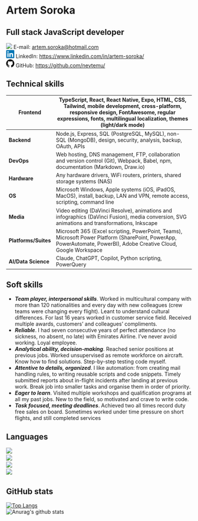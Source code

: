 # Artem Soroka
## Full stack JavaScript developer

<img width="22px" src="https://cdn.jsdelivr.net/npm/simple-icons@3.11.0/icons/mail-dot-ru.svg" /> E-mail: artem.soroka@hotmail.com  
<img width="22px" src="./img/linkedin.svg" /> LinkedIn: https://www.linkedin.com/in/artem-soroka/   
<img width="22px" src="./img/github.svg" /> GitHub: https://github.com/nevtemu/  

## Technical skills
| **Frontend** | TypeScript, React, React Native, Expo, HTML, CSS, Tailwind, mobile development, cross-platform, responsive design, FontAwesome, regular expressions, fonts, multilingual localization, themes (light/dark mode) |
|----------|----------------------|
| **Backend** | Node.js, Express, SQL (PostgreSQL, MySQL), non-SQL (MongoDB), design, security, analysis, backup, OAuth, APIs |
| **DevOps** | Web hosting, DNS management, FTP, collaboration and version control (Git), Webpack, Babel, npm, documentation (Markdown, Draw.io) |
| **Hardware** | Any hardware drivers, WiFi routers, printers, shared storage systems (NAS) |
| **OS** | Microsoft Windows, Apple systems (iOS, iPadOS, MacOS), install, backup, LAN and VPN, remote access, scripting, command line |
| **Media** | Video editing (DaVinci Resolve), animations and infographics (DaVinci Fusion), media conversion, SVG animations and transformations, Inkscape |
| **Platforms/Suites** | Microsoft 365 (Excel scripting, PowerPoint, Teams), Microsoft Power Platform (SharePoint, PowerApp, PowerAutomate, PowerBI), Adobe Creative Cloud, Google Workspace |
| **AI/Data Science** | Claude, ChatGPT, Copilot, Python scripting, PowerQuery |
     
  
## Soft skills

- ***Team player, interpersonal skills***. Worked in multicultural company with more than 120 nationalities and every day with new colleagues (crew teams were changing every flight). Leant to understand cultural differences. For last 16 years worked in customer service field. Received multiple awards, customers’ and colleagues’ compliments.
- ***Reliable***. I had seven consecutive years of perfect attendance (no sickness, no absent, no late) with Emirates Airline. I’ve never avoid working. Loyal employee.
- ***Analytical ability, decision-making***. Reached senior positions at previous jobs. Worked unsupervised as remote workforce on aircraft. Know how to find solutions. Step-by-step testing code myself.
- ***Attentive to details, organized***. I like automation: from creating mail handling rules, to writing reusable scripts and code snippets. Timely submitted reports about in-flight incidents after landing at previous work. Break job into smaller tasks and organise them in order of priority.
- ***Eager to learn***. Visited multiple workshops and qualification programs at all my past jobs. New to the field, so motivated and crave to write code.
- ***Task focused, meeting deadlines***. Achieved two all times record duty free sales on board. Sometimes worked under time pressure on short flights, and still completed services


## Languages

![](https://img.shields.io/badge/Ukrainian-Native-blue?style=flat)  
![](https://img.shields.io/badge/Russian-Native-blue?style=flat)  
![](https://img.shields.io/badge/English-Proficient-blue?style=flat)  
![](https://img.shields.io/badge/Arabic-Intermediate-blue?style=flat)  

## GitHub stats

[![Top Langs](https://github-readme-stats.vercel.app/api/top-langs/?username=nevtemu)](https://github.com/anuraghazra/github-readme-stats)  
![Anurag's github stats](https://github-readme-stats.vercel.app/api?username=nevtemu&hide=stars,issues,contribs)

[linkedin]: https://www.linkedin.com/in/artem-soroka/
[github]: https://github.com/nevtemu/

